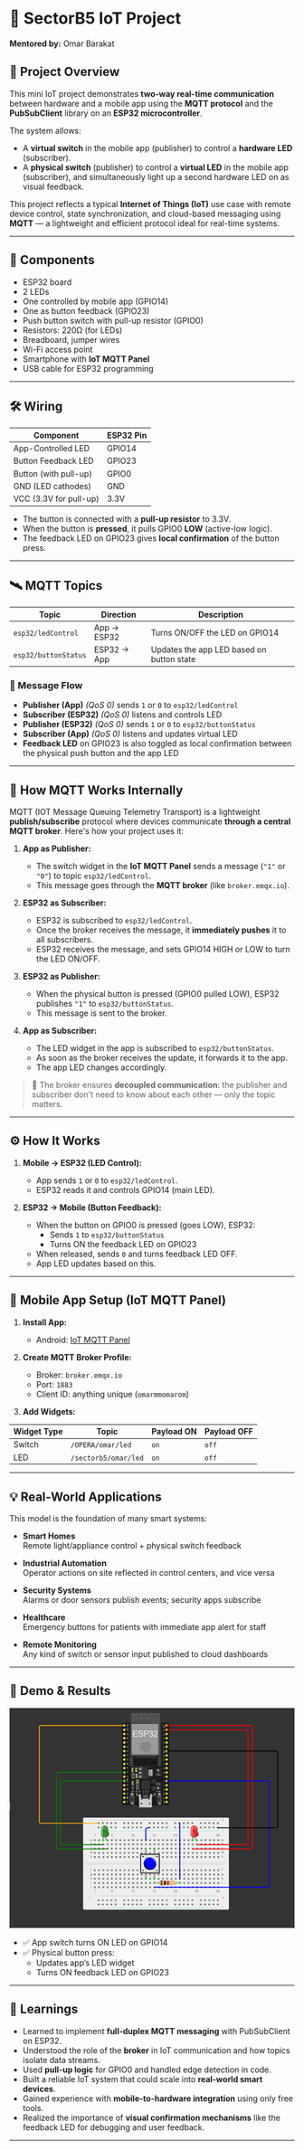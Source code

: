 # 🚀 SectorB5 IoT Project

**Mentored by:** Omar Barakat

## 📖 Project Overview

This mini IoT project demonstrates **two-way real-time communication** between hardware and a mobile app using the **MQTT protocol** and the **PubSubClient** library on an **ESP32 microcontroller**.

The system allows:
- A **virtual switch** in the mobile app (publisher) to control a **hardware LED** (subscriber).
- A **physical switch** (publisher) to control a **virtual LED** in the mobile app (subscriber), and simultaneously light up a second hardware LED on as visual feedback.

This project reflects a typical **Internet of Things (IoT)** use case with remote device control, state synchronization, and cloud-based messaging using **MQTT** — a lightweight and efficient protocol ideal for real-time systems.

---

## 🔌 Components

- ESP32 board
- 2 LEDs
- One controlled by mobile app (GPIO14)
- One as button feedback (GPIO23)
- Push button switch with pull-up resistor (GPIO0)
- Resistors: 220Ω (for LEDs)
- Breadboard, jumper wires
- Wi-Fi access point
- Smartphone with **IoT MQTT Panel**
- USB cable for ESP32 programming

---

## 🛠️ Wiring

| Component               | ESP32 Pin |
|-------------------------|-----------|
| App-Controlled LED      | GPIO14    |
| Button Feedback LED     | GPIO23    |
| Button (with pull-up)   | GPIO0     |
| GND (LED cathodes)      | GND       |
| VCC (3.3V for pull-up)  | 3.3V      |

- The button is connected with a **pull-up resistor** to 3.3V.
- When the button is **pressed**, it pulls GPIO0 **LOW** (active-low logic).
- The feedback LED on GPIO23 gives **local confirmation** of the button press.

---

## 🛰️ MQTT Topics

| Topic                | Direction       | Description                               |
|----------------------|------------------|-------------------------------------------|
| `esp32/ledControl`   | App → ESP32      | Turns ON/OFF the LED on GPIO14            |
| `esp32/buttonStatus` | ESP32 → App      | Updates the app LED based on button state |

### 🔄 Message Flow

- **Publisher (App)** *(QoS 0)* sends `1` or `0` to `esp32/ledControl`
- **Subscriber (ESP32)** *(QoS 0)* listens and controls LED
- **Publisher (ESP32)** *(QoS 0)* sends `1` or `0` to `esp32/buttonStatus`
- **Subscriber (App)** *(QoS 0)* listens and updates virtual LED
- **Feedback LED** on GPIO23 is also toggled as local confirmation between the physical push button and the app LED

---

## 🔧 How MQTT Works Internally

MQTT (IOT Message Queuing Telemetry Transport) is a lightweight **publish/subscribe** protocol where devices communicate **through a central MQTT broker**. Here's how your project uses it:

1. **App as Publisher:**
   - The switch widget in the **IoT MQTT Panel** sends a message (`"1"` or `"0"`) to topic `esp32/ledControl`.
   - This message goes through the **MQTT broker** (like `broker.emqx.io`).

2. **ESP32 as Subscriber:**
   - ESP32 is subscribed to `esp32/ledControl`.
   - Once the broker receives the message, it **immediately pushes** it to all subscribers.
   - ESP32 receives the message, and sets GPIO14 HIGH or LOW to turn the LED ON/OFF.

3. **ESP32 as Publisher:**
   - When the physical button is pressed (GPIO0 pulled LOW), ESP32 publishes `"1"` to `esp32/buttonStatus`.
   - This message is sent to the broker.

4. **App as Subscriber:**
   - The LED widget in the app is subscribed to `esp32/buttonStatus`.
   - As soon as the broker receives the update, it forwards it to the app.
   - The app LED changes accordingly.

> 🧠 The broker ensures **decoupled communication**: the publisher and subscriber don't need to know about each other — only the topic matters.

---

## ⚙️ How It Works

1. **Mobile → ESP32 (LED Control):**
   - App sends `1` or `0` to `esp32/ledControl`.
   - ESP32 reads it and controls GPIO14 (main LED).

2. **ESP32 → Mobile (Button Feedback):**
   - When the button on GPIO0 is pressed (goes LOW), ESP32:
     - Sends `1` to `esp32/buttonStatus`
     - Turns ON the feedback LED on GPIO23
   - When released, sends `0` and turns feedback LED OFF.
   - App LED updates based on this.

---

## 📱 Mobile App Setup (IoT MQTT Panel)

1. **Install App:**  
   - Android: [IoT MQTT Panel](https://play.google.com/store/apps/details?id=snr.lab.iotmqttpanel)

2. **Create MQTT Broker Profile:**
   - Broker: `broker.emqx.io`
   - Port: `1883`
   - Client ID: anything unique (`omarmmomarom`)

3. **Add Widgets:**

| Widget Type | Topic                | Payload ON | Payload OFF |
|-------------|----------------------|------------|-------------|
| Switch      | `/OPERA/omar/led`   | `on`        | `off`         |
| LED         | `/sectorb5/omar/led` | `on`        | `off`         |

---

## 💡 Real-World Applications

This model is the foundation of many smart systems:

- **Smart Homes**  
  Remote light/appliance control + physical switch feedback

- **Industrial Automation**  
  Operator actions on site reflected in control centers, and vice versa

- **Security Systems**  
  Alarms or door sensors publish events; security apps subscribe

- **Healthcare**  
  Emergency buttons for patients with immediate app alert for staff

- **Remote Monitoring**  
  Any kind of switch or sensor input published to cloud dashboards

---

## 🎥 Demo & Results

![Image Alt](https://github.com/Omar17Mostafa/IOT-Mini-Project/blob/9cbb44372349c33de0a4783d5b8e4ff0d78749a2/Simulation%20Circuit%20.png)

- ✅ App switch turns ON LED on GPIO14
- ✅ Physical button press:
  - Updates app’s LED widget
  - Turns ON feedback LED on GPIO23

---

## 🧠 Learnings

- Learned to implement **full-duplex MQTT messaging** with PubSubClient on ESP32.
- Understood the role of the **broker** in IoT communication and how topics isolate data streams.
- Used **pull-up logic** for GPIO0 and handled edge detection in code.
- Built a reliable IoT system that could scale into **real-world smart devices**.
- Gained experience with **mobile-to-hardware integration** using only free tools.
- Realized the importance of **visual confirmation mechanisms** like the feedback LED for debugging and user feedback.

---

